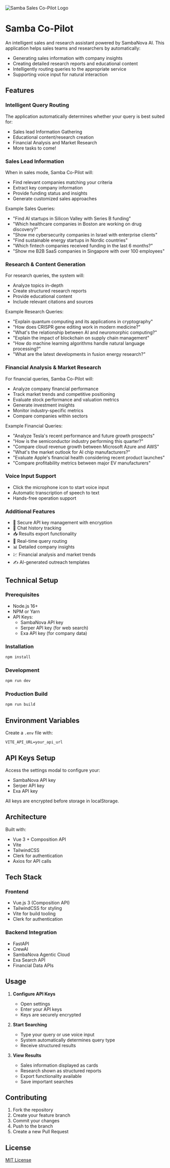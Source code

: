![Samba Sales Co-Pilot Logo](https://sambanova.ai/hubfs/sambanova-logo-black.png)

# Samba Co-Pilot

An intelligent sales and research assistant powered by SambaNova AI. This application helps sales teams and researchers by automatically:
- Generating sales information with company insights
- Creating detailed research reports and educational content
- Intelligently routing queries to the appropriate service
- Supporting voice input for natural interaction

## Features

### Intelligent Query Routing
The application automatically determines whether your query is best suited for:
- Sales lead Information Gathering
- Educational content/research creation
- Financial Analysis and Market Research
- More tasks to come!

### Sales Lead Information
When in sales mode, Samba Co-Pilot will:
- Find relevant companies matching your criteria
- Extract key company information
- Provide funding status and insights
- Generate customized sales approaches

Example Sales Queries:
- "Find AI startups in Silicon Valley with Series B funding"
- "Which healthcare companies in Boston are working on drug discovery?"
- "Show me cybersecurity companies in Israel with enterprise clients"
- "Find sustainable energy startups in Nordic countries"
- "Which fintech companies received funding in the last 6 months?"
- "Show me B2B SaaS companies in Singapore with over 100 employees"

### Research & Content Generation
For research queries, the system will:
- Analyze topics in-depth
- Create structured research reports
- Provide educational content
- Include relevant citations and sources

Example Research Queries:
- "Explain quantum computing and its applications in cryptography"
- "How does CRISPR gene editing work in modern medicine?"
- "What's the relationship between AI and neuromorphic computing?"
- "Explain the impact of blockchain on supply chain management"
- "How do machine learning algorithms handle natural language processing?"
- "What are the latest developments in fusion energy research?"

### Financial Analysis & Market Research
For financial queries, Samba Co-Pilot will:
- Analyze company financial performance
- Track market trends and competitive positioning
- Evaluate stock performance and valuation metrics
- Generate investment insights
- Monitor industry-specific metrics
- Compare companies within sectors

Example Financial Queries:
- "Analyze Tesla's recent performance and future growth prospects"
- "How is the semiconductor industry performing this quarter?"
- "Compare cloud revenue growth between Microsoft Azure and AWS"
- "What's the market outlook for AI chip manufacturers?"
- "Evaluate Apple's financial health considering recent product launches"
- "Compare profitability metrics between major EV manufacturers"

### Voice Input Support
- Click the microphone icon to start voice input
- Automatic transcription of speech to text
- Hands-free operation support

### Additional Features
- 🔐 Secure API key management with encryption
- 📜 Chat history tracking
- 📥 Results export functionality
- 🔄 Real-time query routing
- 📊 Detailed company insights
- 💹 Financial analysis and market trends
- ✍️ AI-generated outreach templates

## Technical Setup

### Prerequisites
- Node.js 16+
- NPM or Yarn
- API Keys:
  - SambaNova API key
  - Serper API key (for web search)
  - Exa API key (for company data)

### Installation
```bash
npm install
```

### Development
```bash
npm run dev
```

### Production Build
```bash
npm run build
```

## Environment Variables

Create a `.env` file with:
```env
VITE_API_URL=your_api_url
```

## API Keys Setup

Access the settings modal to configure your:
- SambaNova API key
- Serper API key
- Exa API key

All keys are encrypted before storage in localStorage.

## Architecture

Built with:
- Vue 3 + Composition API
- Vite
- TailwindCSS
- Clerk for authentication
- Axios for API calls

## Tech Stack

### Frontend
- Vue.js 3 (Composition API)
- TailwindCSS for styling
- Vite for build tooling
- Clerk for authentication

### Backend Integration
- FastAPI
- CrewAI
- SambaNova Agentic Cloud
- Exa Search API
- Financial Data APIs

## Usage

1. **Configure API Keys**
   - Open settings
   - Enter your API keys
   - Keys are securely encrypted

2. **Start Searching**
   - Type your query or use voice input
   - System automatically determines query type
   - Receive structured results

3. **View Results**
   - Sales information displayed as cards
   - Research shown as structured reports
   - Export functionality available
   - Save important searches

## Contributing

1. Fork the repository
2. Create your feature branch
3. Commit your changes
4. Push to the branch
5. Create a new Pull Request

## License

[MIT License](LICENSE)